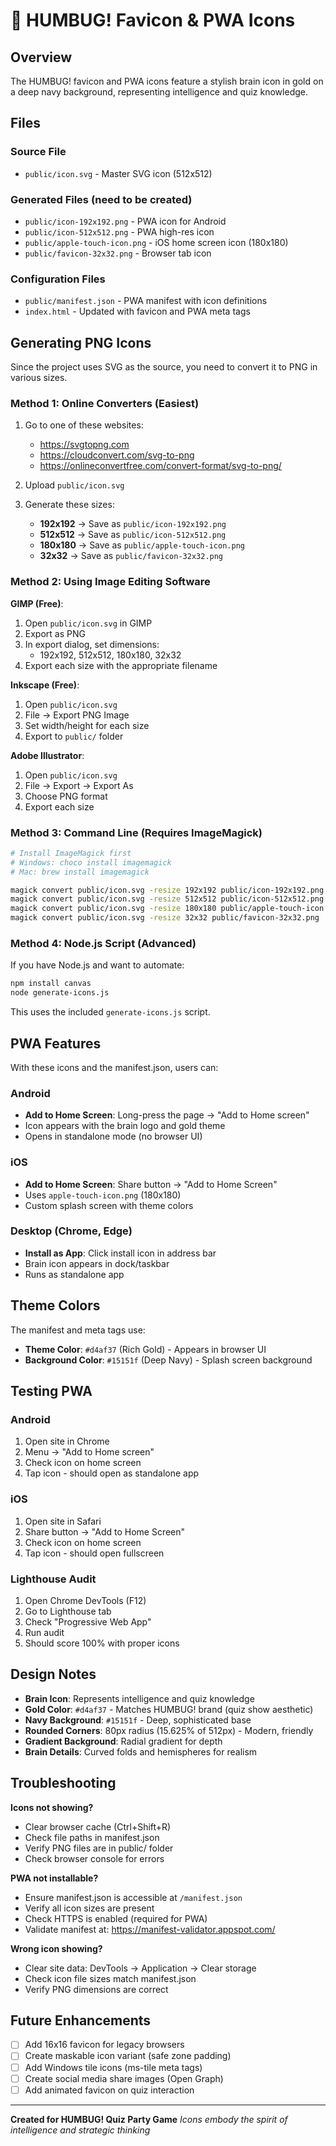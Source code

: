 # 🧠 HUMBUG! Favicon & PWA Icons

## Overview

The HUMBUG! favicon and PWA icons feature a stylish brain icon in gold on a deep navy background, representing intelligence and quiz knowledge.

## Files

### Source File
- `public/icon.svg` - Master SVG icon (512x512)

### Generated Files (need to be created)
- `public/icon-192x192.png` - PWA icon for Android
- `public/icon-512x512.png` - PWA high-res icon
- `public/apple-touch-icon.png` - iOS home screen icon (180x180)
- `public/favicon-32x32.png` - Browser tab icon

### Configuration Files
- `public/manifest.json` - PWA manifest with icon definitions
- `index.html` - Updated with favicon and PWA meta tags

## Generating PNG Icons

Since the project uses SVG as the source, you need to convert it to PNG in various sizes.

### Method 1: Online Converters (Easiest)

1. Go to one of these websites:
   - https://svgtopng.com
   - https://cloudconvert.com/svg-to-png
   - https://onlineconvertfree.com/convert-format/svg-to-png/

2. Upload `public/icon.svg`

3. Generate these sizes:
   - **192x192** → Save as `public/icon-192x192.png`
   - **512x512** → Save as `public/icon-512x512.png`
   - **180x180** → Save as `public/apple-touch-icon.png`
   - **32x32** → Save as `public/favicon-32x32.png`

### Method 2: Using Image Editing Software

**GIMP (Free)**:
1. Open `public/icon.svg` in GIMP
2. Export as PNG
3. In export dialog, set dimensions:
   - 192x192, 512x512, 180x180, 32x32
4. Export each size with the appropriate filename

**Inkscape (Free)**:
1. Open `public/icon.svg`
2. File → Export PNG Image
3. Set width/height for each size
4. Export to `public/` folder

**Adobe Illustrator**:
1. Open `public/icon.svg`
2. File → Export → Export As
3. Choose PNG format
4. Export each size

### Method 3: Command Line (Requires ImageMagick)

```bash
# Install ImageMagick first
# Windows: choco install imagemagick
# Mac: brew install imagemagick

magick convert public/icon.svg -resize 192x192 public/icon-192x192.png
magick convert public/icon.svg -resize 512x512 public/icon-512x512.png
magick convert public/icon.svg -resize 180x180 public/apple-touch-icon.png
magick convert public/icon.svg -resize 32x32 public/favicon-32x32.png
```

### Method 4: Node.js Script (Advanced)

If you have Node.js and want to automate:

```bash
npm install canvas
node generate-icons.js
```

This uses the included `generate-icons.js` script.

## PWA Features

With these icons and the manifest.json, users can:

### Android
- **Add to Home Screen**: Long-press the page → "Add to Home screen"
- Icon appears with the brain logo and gold theme
- Opens in standalone mode (no browser UI)

### iOS
- **Add to Home Screen**: Share button → "Add to Home Screen"
- Uses `apple-touch-icon.png` (180x180)
- Custom splash screen with theme colors

### Desktop (Chrome, Edge)
- **Install as App**: Click install icon in address bar
- Brain icon appears in dock/taskbar
- Runs as standalone app

## Theme Colors

The manifest and meta tags use:
- **Theme Color**: `#d4af37` (Rich Gold) - Appears in browser UI
- **Background Color**: `#15151f` (Deep Navy) - Splash screen background

## Testing PWA

### Android
1. Open site in Chrome
2. Menu → "Add to Home screen"
3. Check icon on home screen
4. Tap icon - should open as standalone app

### iOS
1. Open site in Safari
2. Share button → "Add to Home Screen"
3. Check icon on home screen
4. Tap icon - should open fullscreen

### Lighthouse Audit
1. Open Chrome DevTools (F12)
2. Go to Lighthouse tab
3. Check "Progressive Web App"
4. Run audit
5. Should score 100% with proper icons

## Design Notes

- **Brain Icon**: Represents intelligence and quiz knowledge
- **Gold Color**: `#d4af37` - Matches HUMBUG! brand (quiz show aesthetic)
- **Navy Background**: `#15151f` - Deep, sophisticated base
- **Rounded Corners**: 80px radius (15.625% of 512px) - Modern, friendly
- **Gradient Background**: Radial gradient for depth
- **Brain Details**: Curved folds and hemispheres for realism

## Troubleshooting

**Icons not showing?**
- Clear browser cache (Ctrl+Shift+R)
- Check file paths in manifest.json
- Verify PNG files are in public/ folder
- Check browser console for errors

**PWA not installable?**
- Ensure manifest.json is accessible at `/manifest.json`
- Verify all icon sizes are present
- Check HTTPS is enabled (required for PWA)
- Validate manifest at: https://manifest-validator.appspot.com/

**Wrong icon showing?**
- Clear site data: DevTools → Application → Clear storage
- Check icon file sizes match manifest.json
- Verify PNG dimensions are correct

## Future Enhancements

- [ ] Add 16x16 favicon for legacy browsers
- [ ] Create maskable icon variant (safe zone padding)
- [ ] Add Windows tile icons (ms-tile meta tags)
- [ ] Create social media share images (Open Graph)
- [ ] Add animated favicon on quiz interaction

---

**Created for HUMBUG! Quiz Party Game**
*Icons embody the spirit of intelligence and strategic thinking*
